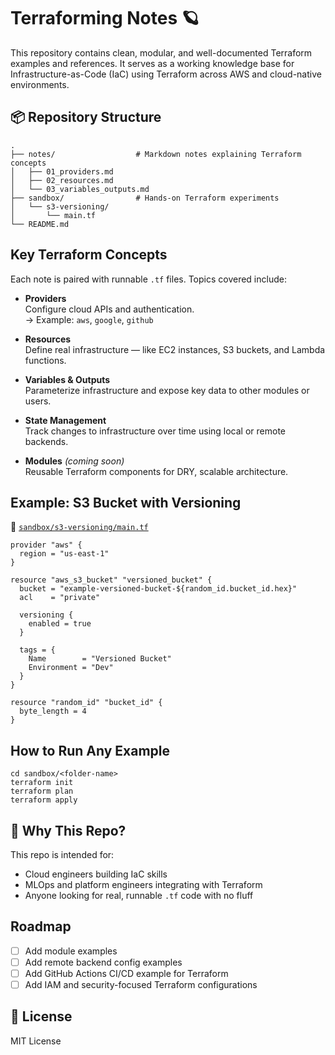 # Terraforming Notes 🪐

This repository contains clean, modular, and well-documented Terraform examples and references. It serves as a working knowledge base for Infrastructure-as-Code (IaC) using Terraform across AWS and cloud-native environments.

## 📦 Repository Structure

```
.
├── notes/                  # Markdown notes explaining Terraform concepts
│   ├── 01_providers.md
│   ├── 02_resources.md
│   └── 03_variables_outputs.md
├── sandbox/                # Hands-on Terraform experiments
│   └── s3-versioning/
│       └── main.tf
└── README.md
```

## Key Terraform Concepts

Each note is paired with runnable `.tf` files. Topics covered include:

- **Providers**  
  Configure cloud APIs and authentication.  
  → Example: `aws`, `google`, `github`

- **Resources**  
  Define real infrastructure — like EC2 instances, S3 buckets, and Lambda functions.

- **Variables & Outputs**  
  Parameterize infrastructure and expose key data to other modules or users.

- **State Management**  
  Track changes to infrastructure over time using local or remote backends.

- **Modules** *(coming soon)*  
  Reusable Terraform components for DRY, scalable architecture.

## Example: S3 Bucket with Versioning

📁 [`sandbox/s3-versioning/main.tf`](sandbox/s3-versioning/main.tf)

```hcl
provider "aws" {
  region = "us-east-1"
}

resource "aws_s3_bucket" "versioned_bucket" {
  bucket = "example-versioned-bucket-${random_id.bucket_id.hex}"
  acl    = "private"

  versioning {
    enabled = true
  }

  tags = {
    Name        = "Versioned Bucket"
    Environment = "Dev"
  }
}

resource "random_id" "bucket_id" {
  byte_length = 4
}
```

## How to Run Any Example

```
cd sandbox/<folder-name>
terraform init
terraform plan
terraform apply
```

## 🧠 Why This Repo?

This repo is intended for:
- Cloud engineers building IaC skills
- MLOps and platform engineers integrating with Terraform
- Anyone looking for real, runnable `.tf` code with no fluff

## Roadmap

- [ ] Add module examples
- [ ] Add remote backend config examples
- [ ] Add GitHub Actions CI/CD example for Terraform
- [ ] Add IAM and security-focused Terraform configurations

## 📜 License

MIT License
